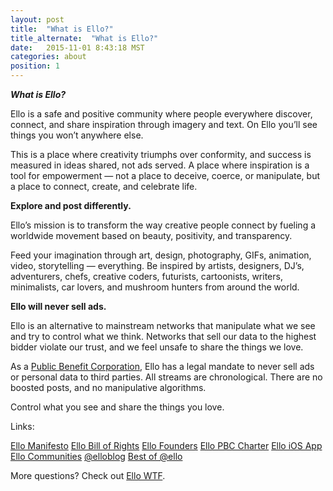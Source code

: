 ```yaml
---
layout: post
title:  "What is Ello?"
title_alternate:  "What is Ello?"
date:   2015-11-01 8:43:18 MST
categories: about
position: 1
---
```


_**What is Ello?**_

Ello is a safe and positive community where people everywhere discover, connect, and share inspiration through imagery and text. On Ello you’ll see things you won’t anywhere else. 

This is a place where creativity triumphs over conformity, and success is measured in ideas shared, not ads served. A place where inspiration is a tool for empowerment — not a place to deceive, coerce, or manipulate, but a place to connect, create, and celebrate life.

**Explore and post differently.**

Ello’s mission is to transform the way creative people connect by fueling a worldwide movement based on beauty, positivity, and transparency. 

Feed your imagination through art, design, photography, GIFs, animation, video, storytelling — everything. Be inspired by artists, designers, DJ’s, adventurers, chefs, creative coders, futurists, cartoonists, writers, minimalists, car lovers, and mushroom hunters from around the world.

**Ello will never sell ads.**

Ello is an alternative to mainstream networks that manipulate what we see and try to control what we think. Networks that sell our data to the highest bidder violate our trust, and we feel unsafe to share the things we love.

As a [Public Benefit Corporation](https://ello.co/wtf/about/pbc/), Ello has a legal mandate to never sell ads or personal data to third parties. All streams are chronological. There are no boosted posts, and no manipulative algorithms. 

Control what you see and share the things you love.

Links:

[Ello Manifesto](https://ello.co/wtf/about/ello-manifesto/)
[Ello Bill of Rights](https://ello.co/wtf/about/ello-bill-of-rights/)
[Ello Founders](https://ello.co/wtf/about/who-created-ello/)
[Ello PBC Charter](https://ello.co/wtf/about/pbc/)
[Ello iOS App](https://search.itunes.apple.com/WebObjects/MZContentLink.woa/wa/link?mt=8&path=apps%2fello%2fello)
[Ello Communities](https://ello.co/wtf/resources/community-directory/)
[@elloblog](https://ello.co/elloblog)
[Best of @ello](https://ello.co/ello)


More questions? Check out [Ello WTF](https://ello.co/wtf/).



